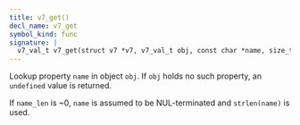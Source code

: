 ```yaml
---
title: v7_get()
decl_name: v7_get
symbol_kind: func
signature: |
  v7_val_t v7_get(struct v7 *v7, v7_val_t obj, const char *name, size_t name_len);
---
```


Lookup property `name` in object `obj`. If `obj` holds no such property,
an `undefined` value is returned.

If `name_len` is ~0, `name` is assumed to be NUL-terminated and
`strlen(name)` is used. 

